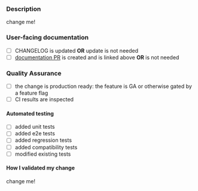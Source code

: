 ### Description

<!--
A detailed explanation of the changes in your PR. Feel free to remove this
section if the title of your PR is sufficiently descriptive. To learn more
about contributing to this project, check "*.md" files under:
    https://github.com/stackrox/stackrox/tree/master/.github
-->

change me!

### User-facing documentation

- [ ] CHANGELOG is updated **OR** update is not needed
- [ ] [documentation PR](https://spaces.redhat.com/display/StackRox/Submitting+a+User+Documentation+Pull+Request) is created and is linked above **OR** is not needed

### Quality Assurance

<!--
General Availability requirements: https://github.com/stackrox/stackrox/blob/master/PR_GA.md
Feature Flags usage: https://github.com/stackrox/stackrox/blob/master/pkg/features/README.md
-->

- [ ] the change is production ready: the feature is GA or otherwise gated by a feature flag
- [ ] CI results are inspected

#### Automated testing

<!--
If no tests have been contributed, please explain why unless it's obvious,
e.g., the PR is a one-line comment change.
-->

- [ ] added unit tests
- [ ] added e2e tests
- [ ] added regression tests
- [ ] added compatibility tests
- [ ] modified existing tests

#### How I validated my change

<!--
Use this space to explain **how you validated** that **your change functions
exactly how you expect it**. Feel free to attach JSON snippets, curl commands,
screenshots, etc. Apply a simple benchmark: would the information you provided
convince any reviewer or any external reader that you did enough to validate
your change.

It is acceptable to assume trust and keep this section light, e.g. as a
bullet-point list.

It is acceptable to skip testing in cases when CI is sufficient, or it's a
markdown or code comment change only. It is also acceptable to skip testing for
changes that are too taxing to test before merging. In such case you are
responsible for the change after it gets merged which includes reverting,
fixing, etc. Make sure you validate the change ASAP after it gets merged or
explain in PR when the validation will be performed. Explain here why you
skipped testing in case you did so.

Have you created automated tests for your change? Explain here which validation
activities you did manually and why so.
-->

change me!
